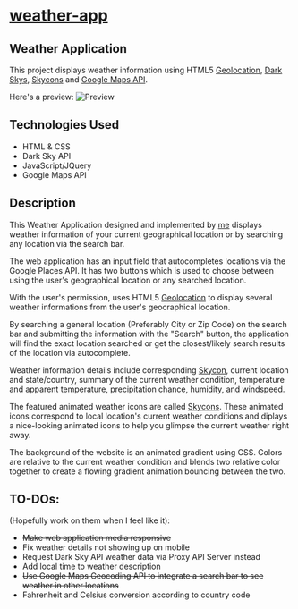 # [weather-app](https://jacob-song.github.io/weather-app/)

## Weather Application 

This project displays weather information using HTML5 [Geolocation](https://developer.mozilla.org/en-US/docs/Web/API/Navigator/geolocation), [Dark Skys](https://darksky.net/dev/), [Skycons](https://darkskyapp.github.io/skycons/) and [Google Maps API](https://developers.google.com/maps/documentation/).

Here's a preview:
![Preview](https://i.imgur.com/DZyTUIm.gif)

## Technologies Used
* HTML & CSS
* Dark Sky API
* JavaScript/JQuery
* Google Maps API

## Description

This Weather Application designed and implemented by [me](https://github.com/jacob-song) displays weather information of your current geographical location or by searching any location via the search bar. 

The web application has an input field that autocompletes locations via the Google Places API. It has two buttons which is used to choose between using the user's geographical location or any searched location. 

With the user's permission, uses HTML5 [Geolocation](https://developer.mozilla.org/en-US/docs/Web/API/Navigator/geolocation) to display several weather informations from the user's geocraphical location. 

By searching a general location (Preferably City or Zip Code) on the search bar and submitting the information with the "Search" button,
the application will find the exact location searched or get the closest/likely search results of the location via autocomplete. 

Weather information details include corresponding [Skycon](https://darkskyapp.github.io/skycons/), current location and state/country, summary of the current weather condition, temperature and apparent temperature, precipitation chance, humidity, and windspeed.

The featured animated weather icons are called [Skycons](https://darkskyapp.github.io/skycons/). These animated icons correspond to local location's current weather conditions and diplays a nice-looking animated icons to help you glimpse the current weather right away. 

The background of the website is an animated gradient using CSS. Colors are relative to the current weather condition and blends two relative color together to create a flowing gradient animation bouncing between the two.

## TO-DOs:
(Hopefully work on them when I feel like it): 
* ~~Make web application media responsive~~
* Fix weather details not showing up on mobile
* Request Dark Sky API weather data via Proxy API Server instead
* Add local time to weather description
* ~~Use Google Maps Geocoding API to integrate a search bar to see weather in other locations~~
* Fahrenheit and Celsius conversion according to country code

